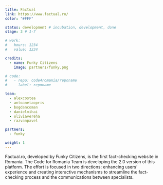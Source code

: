 ```yaml
---
title: Factual
link: https://www.factual.ro/
color: "#FFF"

status: development # incubation, development, done
stage: 3 # 1-7

# work:
#   hours: 1234
#   value: 1234

credits:
  - name: Funky Citizens
    image: partners/funky.png

# code:
#   - repo: code4romania/reponame
#     label: reponame

team:
  - alexcostea
  - antoanetaopris
  - bogdancoman
  - danielmihai
  - oliviavereha
  - razvanpavel

partners:
  - funky

weight: 1
---
```

Factual.ro, developed by Funky Citizens, is the first fact-checking website in Romania. The Code for Romania Team is developing the 2.0 version of this platform. The effort is focused in two directions: enhancing users’ experience and creating interactive mechanisms to streamline the fact-checking process and the communications between specialists.
